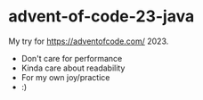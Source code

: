 # advent-of-code-23-java
My try for https://adventofcode.com/ 2023.

- Don't care for performance
- Kinda care about readability
- For my own joy/practice
- :)
